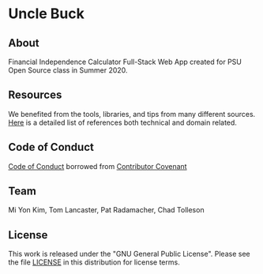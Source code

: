 # Uncle Buck

## About
Financial Independence Calculator Full-Stack Web App created for PSU Open Source class in Summer 2020.

## Resources
We benefited from the tools, libraries, and tips from many different sources. [Here](Resources.md) is a detailed list of references both technical and domain related. 

## Code of Conduct
[Code of Conduct](CodeOfConduct.md) borrowed from [Contributor Covenant](https://www.contributor-covenant.org/)

## Team
Mi Yon Kim, Tom Lancaster, Pat Radamacher, Chad Tolleson

## License
This work is released under the "GNU General Public License". Please see the file [LICENSE](LICENSE) in this distribution for license terms.
